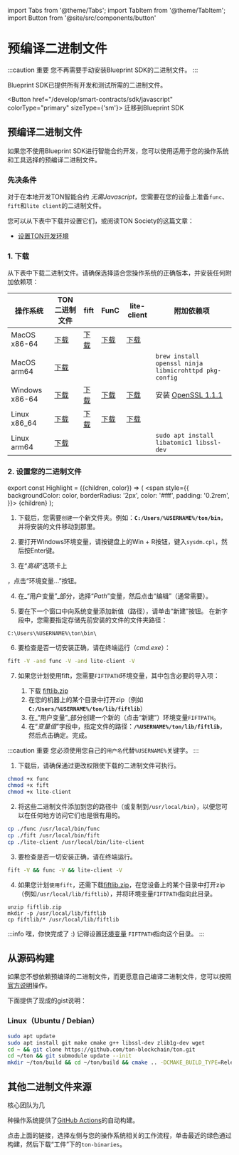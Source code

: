 import Tabs from '@theme/Tabs';
import TabItem from '@theme/TabItem';
import Button from '@site/src/components/button'

# 预编译二进制文件

:::caution 重要
您不再需要手动安装Blueprint SDK的二进制文件。
:::

Blueprint SDK已提供所有开发和测试所需的二进制文件。

<Button href="/develop/smart-contracts/sdk/javascript"
colorType="primary" sizeType={'sm'}>
迁移到Blueprint SDK
</Button>

## 预编译二进制文件

如果您不使用Blueprint SDK进行智能合约开发，您可以使用适用于您的操作系统和工具选择的预编译二进制文件。

### 先决条件

对于在本地开发TON智能合约 _无需Javascript_，您需要在您的设备上准备`func`、`fift`和`lite client`的二进制文件。

您可以从下表中下载并设置它们，或阅读TON Society的这篇文章：
* [设置TON开发环境](https://blog.ton.org/setting-up-a-ton-development-environment)

### 1. 下载
 
从下表中下载二进制文件。请确保选择适合您操作系统的正确版本，并安装任何附加依赖项：

| 操作系统       | TON二进制文件                                                                             | fift                                                                                        | FunC                                                                                        | lite-client | 附加依赖项                                                                        |
|---------------|--------------------------------------------------------------------------------------------------|---------------------------------------------------------------------------------------------|---------------------------------------------------------------------------------------------|-------------|-------------------------------------------------------------------------------------|
| MacOS x86-64  | [下载](https://github.com/ton-blockchain/ton/releases/latest/download/ton-mac-x86-64.zip)     | [下载](https://github.com/ton-blockchain/ton/releases/latest/download/fift-mac-x86-64)       | [下载](https://github.com/ton-blockchain/ton/releases/latest/download/func-mac-x86-64)       | [下载](https://github.com/ton-blockchain/ton/releases/latest/download/lite-client-mac-x86-64) |                                                                  |
| MacOS arm64   | [下载](https://github.com/ton-blockchain/ton/releases/latest/download/ton-mac-arm64.zip)      |                                                                                              ||| `brew install openssl ninja libmicrohttpd pkg-config`                                     |
| Windows x86-64| [下载](https://github.com/ton-blockchain/ton/releases/latest/download/ton-win-x86-64.zip)    | [下载](https://github.com/ton-blockchain/ton/releases/latest/download/fift.exe)              | [下载](https://github.com/ton-blockchain/ton/releases/latest/download/func.exe)              | [下载](https://github.com/ton-blockchain/ton/releases/latest/download/lite-client.exe)            | 安装 [OpenSSL 1.1.1](/ton-binaries/windows/Win64OpenSSL_Light-1_1_1q.msi) |
| Linux  x86_64 | [下载](https://github.com/ton-blockchain/ton/releases/latest/download/ton-linux-x86_64.zip)  | [下载](https://github.com/ton-blockchain/ton/releases/latest/download/fift-linux-x86_64)     | [下载](https://github.com/ton-blockchain/ton/releases/latest/download/func-linux-x86_64)     | [下载](https://github.com/ton-blockchain/ton/releases/latest/download/lite-client-linux-x86_64) |                                                  |
| Linux  arm64  | [下载](https://github.com/ton-blockchain/ton/releases/latest/download/ton-linux-arm64.zip)   | |                                                                                              |  | `sudo apt install libatomic1 libssl-dev`                                             |

### 2. 设置您的二进制文件

export const Highlight = ({children, color}) => (
<span
style={{
backgroundColor: color,
borderRadius: '2px',
color: '#fff',
padding: '0.2rem',
}}>
{children}
</span>
);

<Tabs groupId="operating-systems">
  <TabItem value="win" label="Windows">

  1. 下载后，您需要`创建`一个新文件夹。例如：**`C:/Users/%USERNAME%/ton/bin`**，并将安装的文件移动到那里。

  2. 要打开Windows环境变量，请按键盘上的<Highlight color="#1877F2">Win + R</Highlight>按钮，键入`sysdm.cpl`，然后按Enter键。

  3. 在“_高级_”选项卡上

，点击<Highlight color="#1877F2">“环境变量...”</Highlight>按钮。

  4. 在_“用户变量”_部分，选择“_Path_”变量，然后点击<Highlight color="#1877F2">“编辑”</Highlight>（通常需要）。
  
  5. 要在下一个窗口中向系统变量添加新值（路径），请单击<Highlight color="#1877F2">“新建”</Highlight>按钮。
  在新字段中，您需要指定存储先前安装的文件的文件夹路径：

  ```
  C:\Users\%USERNAME%\ton\bin\
  ```

  6. 要检查是否一切安装正确，请在终端运行（_cmd.exe_）：

  ```bash
  fift -V -and func -V -and lite-client -V
  ```

  7. 如果您计划使用fift，您需要`FIFTPATH`环境变量，其中包含必要的导入项：

     1. 下载 [fiftlib.zip](/ton-binaries/windows/fiftlib.zip)
     2. 在您的机器上的某个目录中打开zip（例如 **`C:/Users/%USERNAME%/ton/lib/fiftlib`**）
     3. 在_“用户变量”_部分创建一个新的（点击<Highlight color="#1877F2">“新建”</Highlight>）环境变量`FIFTPATH`。
     4. 在“_变量值_”字段中，指定文件的路径：**`/%USERNAME%/ton/lib/fiftlib`**，然后点击<Highlight color="#1877F2">确定</Highlight>。完成。


:::caution 重要
您必须使用您自己的`用户名`代替`%USERNAME%`关键字。
:::  

</TabItem>
<TabItem value="mac" label="Linux / MacOS">

  1. 下载后，请确保通过更改权限使下载的二进制文件可执行。
   ```bash
   chmod +x func
   chmod +x fift
   chmod +x lite-client
   ```

  2. 将这些二进制文件添加到您的路径中（或复制到`/usr/local/bin`），以便您可以在任何地方访问它们也是很有用的。
   ```bash
   cp ./func /usr/local/bin/func
   cp ./fift /usr/local/bin/fift
   cp ./lite-client /usr/local/bin/lite-client
   ```

  3. 要检查是否一切安装正确，请在终端运行。
   ```bash
   fift -V && func -V && lite-client -V
   ```

  4. 如果您计划`使用fift`，还需下载[fiftlib.zip](/ton-binaries/windows/fiftlib.zip)，在您设备上的某个目录中打开zip（例如`/usr/local/lib/fiftlib`），并将环境变量`FIFTPATH`指向此目录。
   
   ```
   unzip fiftlib.zip
   mkdir -p /usr/local/lib/fiftlib
   cp fiftlib/* /usr/local/lib/fiftlib
   ```

:::info 嘿，你快完成了 :)
记得设置[环境变量](https://stackoverflow.com/questions/14637979/how-to-permanently-set-path-on-linux-unix) `FIFTPATH`指向这个目录。
:::

  </TabItem>
</Tabs>




## 从源码构建

如果您不想依赖预编译的二进制文件，而更愿意自己编译二进制文件，您可以按照[官方说明](/develop/howto/compile)操作。

下面提供了现成的gist说明：

### Linux（Ubuntu / Debian）

```bash
sudo apt update
sudo apt install git make cmake g++ libssl-dev zlib1g-dev wget
cd ~ && git clone https://github.com/ton-blockchain/ton.git
cd ~/ton && git submodule update --init
mkdir ~/ton/build && cd ~/ton/build && cmake .. -DCMAKE_BUILD_TYPE=Release && make -j 4
```
## 其他二进制文件来源

核心团队为几

种操作系统提供了[GitHub Actions](https://github.com/ton-blockchain/ton/releases/latest)的自动构建。

点击上面的链接，选择左侧与您的操作系统相关的工作流程，单击最近的绿色通过构建，然后下载“工件”下的`ton-binaries`。
